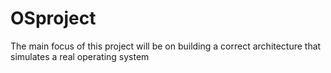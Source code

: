 # OSproject
The main focus of this project will be on building a correct architecture that simulates a real operating system
